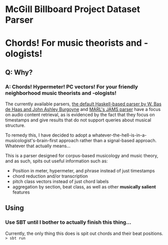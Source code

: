 # McGill Billboard Project Dataset Parser
# Chords! For music theorists and -ologists!
## Q: Why?
### A: Chords! Hypermeter! PC vectors! For your friendly neighborhood music theorists and -ologists!

The currently available parsers, [the default Haskell-based parser by W. Bas de Haas and John Ashley Burgoyne](http://hackage.haskell.org/package/billboard-parser) and 
[MARL's JAMS parser](https://github.com/marl/jams)
have a focus on audio content retrieval, as is evidenced by the fact that they focus on timestamps 
and give results that do not support queries about musical structure. 

To remedy this, I have decided to adopt a 
whatever-the-hell-is-in-a-musicologist's-brain-first approach rather than a signal-based approach. 
Whatever that actually means...

This is a parser designed for corpus-based musicology and music theory, and as such, spits out
useful information such as:

- Position in meter, hypermeter, and phrase instead of just timestamps
- chord reduction and/or transcription
- pitch class vectors instead of just chord labels
- aggregation by section, beat class, as well as other **musically salient** features

## Using
### Use **SBT** until I bother to actually finish this thing...
Currently, the only thing this does is spit out chords and their beat positions.
``` > sbt run ```